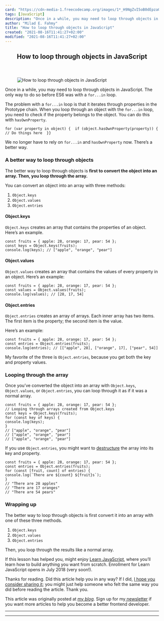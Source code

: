 ```yaml
---
card: "https://cdn-media-1.freecodecamp.org/images/1*_H9NgZvI5oB0dEpzaQLjeg.jpeg"
tags: [JavaScript]
description: "Once in a while, you may need to loop through objects in Java"
author: "Milad E. Fahmy"
title: "How to loop through objects in JavaScript"
created: "2021-08-16T11:41:27+02:00"
modified: "2021-08-16T11:41:27+02:00"
---
```

<div class="site-wrapper">
<main id="site-main" class="site-main outer">
<div class="inner">
<article class="post-full post tag-javascript tag-tech tag-programming tag-es6 tag-technology ">
<header class="post-full-header">
<h1 class="post-full-title">How to loop through objects in JavaScript</h1>
</header>
<figure class="post-full-image">
<picture>
<source media="(max-width: 700px)" sizes="1px" srcset="data:image/gif;base64,R0lGODlhAQABAIAAAAAAAP///yH5BAEAAAAALAAAAAABAAEAAAIBRAA7 1w">
<source media="(min-width: 701px)" sizes="(max-width: 800px) 400px,
(max-width: 1170px) 700px,
1400px" srcset="https://cdn-media-1.freecodecamp.org/images/1*_H9NgZvI5oB0dEpzaQLjeg.jpeg 300w,
https://cdn-media-1.freecodecamp.org/images/1*_H9NgZvI5oB0dEpzaQLjeg.jpeg 600w,
https://cdn-media-1.freecodecamp.org/images/1*_H9NgZvI5oB0dEpzaQLjeg.jpeg 1000w,
https://cdn-media-1.freecodecamp.org/images/1*_H9NgZvI5oB0dEpzaQLjeg.jpeg 2000w">
<img onerror="this.style.display='none'" src="https://cdn-media-1.freecodecamp.org/images/1*_H9NgZvI5oB0dEpzaQLjeg.jpeg" alt="How to loop through objects in JavaScript">
</picture>
</figure>
<section class="post-full-content">
<div class="post-content">
<p>Once in a while, you may need to loop through objects in JavaScript. The only way to do so before ES6 was with a <code>for...in</code> loop.</p><p>The problem with a <code>for...in</code> loop is that it iterates through properties in the Prototype chain. When you loop through an object with the <code>for...in</code> loop, you need to check if the property belongs to the object. You can do this with <code>hasOwnProperty</code>.</p><pre><code class="language-js">for (var property in object) {  if (object.hasOwnProperty(property)) {    // Do things here  }}</code></pre><p>We no longer have to rely on <code>for...in</code> and <code>hasOwnProperty</code> now. There’s a better way.</p><h3 id="a-better-way-to-loop-through-objects">A better way to loop through objects</h3><p>The better way to loop through objects is <strong>first to convert the object into an array. Then, you loop through the array.</strong></p><p>You can convert an object into an array with three methods:</p><ol><li><code>Object.keys</code></li><li><code>Object.values</code></li><li><code>Object.entries</code></li></ol><h4 id="object-keys">Object.keys</h4><p><code>Object.keys</code> creates an array that contains the properties of an object. Here’s an example.</p><pre><code class="language-js">const fruits = { apple: 28, orange: 17, pear: 54 };
const keys = Object.keys(fruits);
console.log(keys); // ["apple", "orange", "pear"]</code></pre><h4 id="object-values">Object.values</h4><p><code>Object.values</code> creates an array that contains the values of every property in an object. Here’s an example:</p><pre><code class="language-js">const fruits = { apple: 28, orange: 17, pear: 54 };
const values = Object.values(fruits);
console.log(values); // [28, 17, 54]</code></pre><h4 id="object-entries">Object.entries</h4><p><code>Object.entries</code> creates an array of arrays. Each inner array has two items. The first item is the property; the second item is the value.</p><p>Here’s an example:</p><pre><code class="language-js">const fruits = { apple: 28, orange: 17, pear: 54 };
const entries = Object.entries(fruits);
console.log(entries); // [["apple", 28], ["orange", 17], ["pear", 54]]</code></pre><p>My favorite of the three is <code>Object.entries</code>, because you get both the key and property values.</p><h3 id="looping-through-the-array">Looping through the array</h3><p>Once you’ve converted the object into an array with <code>Object.keys</code>, <code>Object.values</code>, or <code>Object.entries</code>, you can loop through it as if it was a normal array.</p><pre><code class="language-js">const fruits = { apple: 28, orange: 17, pear: 54 };
// Looping through arrays created from Object.keys
const keys = Object.keys(fruits);
for (const key of keys) {
console.log(keys);
}
// ["apple", "orange", "pear"]
// ["apple", "orange", "pear"]
// ["apple", "orange", "pear"]</code></pre><p>If you use <code>Object.entries</code>, you might want to <a href="https://zellwk.com/blog/es6" rel="noopener">destructure</a> the array into its key and property.</p><pre><code>const fruits = { apple: 28, orange: 17, pear: 54 };
const entries = Object.entries(fruits);
for (const [fruit, count] of entries) {
console.log(`There are ${count} ${fruit}s`);
}
// "There are 28 apples"
// "There are 17 oranges"
// "There are 54 pears"</code></pre><h3 id="wrapping-up">Wrapping up</h3><p>The better way to loop through objects is first convert it into an array with one of these three methods.</p><ol><li><code>Object.keys</code></li><li><code>Object.values</code></li><li><code>Object.entries</code></li></ol><p>Then, you loop through the results like a normal array.</p><p>If this lesson has helped you, might enjoy <a href="https://learnjavascript.today/" rel="noopener">Learn JavaScript</a>, where you’ll learn how to build anything you want from scratch. Enrollment for Learn JavaScript opens in July 2018 (very soon!).</p><p>Thanks for reading. Did this article help you in any way? If I did, <a href="http://twitter.com/share?text=Looping%20through%20objects%20in%20JavaScript%20by%20@zellwk%20?%20&amp;url=https://zellwk.com/blog/looping-through-js-objects/&amp;hashtags=" rel="noopener">I hope you consider sharing it</a>; you might just help someone who felt the same way you did before reading the article. Thank you.</p><p>This article was originally posted at<em> <a href="https://zellwk.com/blog/looping-through-js-objects" rel="noopener">my blog</a>. </em>Sign up for my<a href="https://zellwk.com/" rel="noopener"> newsletter</a> if you want more articles to help you become a better frontend developer.</p>
</div>
<hr>
<hr>
</section>
</article>
</div>
</main>
</div>
<!-- Google Tag Manager (noscript) -->
<!-- End Google Tag Manager (noscript) -->
